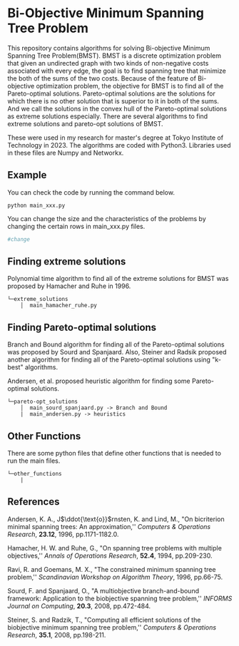 # Bi-Objective Minimum Spanning Tree Problem
This repository contains algorithms for solving Bi-objective Minimum Spanning Tree Problem(BMST). BMST is a discrete optimization problem that given an undirected graph with two kinds of non-negative costs associated with every edge, the goal is to find spanning tree that minimize the both of the sums of the two costs. Because of the feature of Bi-objective optimization problem, the objective for BMST is to find all of the Pareto-optimal solutions. Pareto-optimal solutions are the solutions for which there is no other solution that is superior to it in both of the sums. And we call the solutions in the convex hull of the Pareto-optimal solutions as extreme solutions especially. There are several algorithms to find extreme solutions and pareto-opt solutions of BMST.

These were used in my research for master's degree at Tokyo Institute of Technology in 2023. The algorithms are coded with Python3. Libraries used in these files are Numpy and Networkx.

## Example
You can check the code by running the command below.
```
python main_xxx.py
```
You can change the size and the characteristics of the problems by changing the certain rows in main_xxx.py files.
```python:main_xxx.py
#change
```



## Finding extreme solutions
Polynomial time algorithm to find all of the extreme solutions for BMST was proposed by Hamacher and Ruhe in 1996.

```
└─extreme_solutions
    │  main_hamacher_ruhe.py
```

## Finding Pareto-optimal solutions
Branch and Bound algorithm for finding all of the Pareto-optimal solutions was proposed by Sourd and Spanjaard. Also, Steiner and Radsik proposed another algorithm for finding all of the Pareto-optimal solutions using "k-best" algorithms.

Andersen, et al. proposed heuristic algorithm for finding some Pareto-optimal solutions.

```
└─pareto-opt_solutions
    │  main_sourd_spanjaard.py -> Branch and Bound
    |  main_andersen.py -> heuristics
```

## Other Functions
There are some python files that define other functions that is needed to run the main files.

```
└─other_functions
    |  
```

## References
Andersen, K. A., J$\ddot{\text{o}}$rnsten, K. and Lind, M.,
"On bicriterion minimal spanning trees: An approximation,''
*Computers \& Operations Research*, **23.12**, 1996, pp.1171-1182.0.



Hamacher, H. W. and Ruhe, G.,
"On spanning tree problems with multiple objectives,''
*Annals of Operations Research*, **52.4**, 1994, pp.209-230.

Ravi, R. and Goemans, M. X.,
"The constrained minimum spanning tree problem,''
*Scandinavian Workshop on Algorithm Theory*, 1996, pp.66-75.

Sourd, F. and Spanjaard, O.,
"A multiobjective branch-and-bound framework: Application to the biobjective spanning tree problem,''
*INFORMS Journal on Computing*, **20.3**, 2008, pp.472-484.

Steiner, S. and Radzik, T.,
"Computing all efficient solutions of the biobjective minimum spanning tree problem,''
*Computers \& Operations Research*, **35.1**, 2008, pp.198-211.

